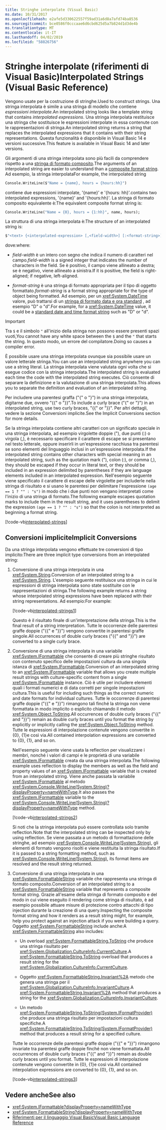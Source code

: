 ```yaml
---
title: Stringhe interpolate (Visual Basic)
ms.date: 10/31/2017
ms.openlocfilehash: e2afe5d330622557f59ad31a6d8a7afd74ba8536
ms.sourcegitcommit: bce0586f0cccaae6d6cbd625d5a7b824d1d3de4b
ms.translationtype: MT
ms.contentlocale: it-IT
ms.lasthandoff: 04/02/2019
ms.locfileid: "58826756"
---
```

# <a name="interpolated-strings-visual-basic-reference"></a><span data-ttu-id="b353d-102">Stringhe interpolate (riferimenti di Visual Basic)</span><span class="sxs-lookup"><span data-stu-id="b353d-102">Interpolated Strings (Visual Basic Reference)</span></span>

<span data-ttu-id="b353d-103">Vengono usate per la costruzione di stringhe.</span><span class="sxs-lookup"><span data-stu-id="b353d-103">Used to construct strings.</span></span>  <span data-ttu-id="b353d-104">Una stringa interpolata è simile a una stringa di modello che contiene *espressioni interpolate*.</span><span class="sxs-lookup"><span data-stu-id="b353d-104">An interpolated string looks like a template string that contains *interpolated expressions*.</span></span>  <span data-ttu-id="b353d-105">Una stringa interpolata restituisce una stringa che sostituisce le espressioni interpolate in essa contenute con le rappresentazioni di stringa.</span><span class="sxs-lookup"><span data-stu-id="b353d-105">An interpolated string returns a string that replaces the interpolated expressions that it contains with their string representations.</span></span> <span data-ttu-id="b353d-106">Questa funzionalità è disponibile in Visual Basic 14 e versioni successive.</span><span class="sxs-lookup"><span data-stu-id="b353d-106">This feature is available in Visual Basic 14 and later versions.</span></span>

<span data-ttu-id="b353d-107">Gli argomenti di una stringa interpolata sono più facili da comprendere rispetto a una [stringa di formato composito](../../../../standard/base-types/composite-formatting.md#composite-format-string).</span><span class="sxs-lookup"><span data-stu-id="b353d-107">The arguments of an interpolated string are easier to understand than a [composite format string](../../../../standard/base-types/composite-formatting.md#composite-format-string).</span></span>  <span data-ttu-id="b353d-108">Ad esempio, la stringa interpolata</span><span class="sxs-lookup"><span data-stu-id="b353d-108">For example, the interpolated string</span></span>  
  
```vb  
Console.WriteLine($"Name = {name}, hours = {hours:hh}")
```  
<span data-ttu-id="b353d-109">contiene due espressioni interpolate, '{name}' e '{hours: hh}'.</span><span class="sxs-lookup"><span data-stu-id="b353d-109">contains two interpolated expressions, '{name}' and '{hours:hh}'.</span></span> <span data-ttu-id="b353d-110">La stringa di formato composito equivalente è:</span><span class="sxs-lookup"><span data-stu-id="b353d-110">The equivalent composite format string is:</span></span>

```vb
Console.WriteLine("Name = {0}, hours = {1:hh}", name, hours); 
```  

<span data-ttu-id="b353d-111">La struttura di una stringa interpolata è:</span><span class="sxs-lookup"><span data-stu-id="b353d-111">The structure of an interpolated string is:</span></span>  
  
```vb  
$"<text> {<interpolated-expression> [,<field-width>] [:<format-string>] } <text> ..."  
```  

<span data-ttu-id="b353d-112">dove:</span><span class="sxs-lookup"><span data-stu-id="b353d-112">where:</span></span> 

- <span data-ttu-id="b353d-113">*field-width* è un intero con segno che indica il numero di caratteri nel campo.</span><span class="sxs-lookup"><span data-stu-id="b353d-113">*field-width* is a signed integer that indicates the number of characters in the field.</span></span> <span data-ttu-id="b353d-114">Se è positivo, il campo viene allineato a destra; se è negativo, viene allineato a sinistra.</span><span class="sxs-lookup"><span data-stu-id="b353d-114">If it is positive, the field is right-aligned; if negative, left-aligned.</span></span> 

- <span data-ttu-id="b353d-115">*format-string* è una stringa di formato appropriata per il tipo di oggetto formattato.</span><span class="sxs-lookup"><span data-stu-id="b353d-115">*format-string* is a format string appropriate for the type of object being formatted.</span></span> <span data-ttu-id="b353d-116">Ad esempio, per un <xref:System.DateTime> valore, può trattarsi di un [stringa di formato data e ora standard](~/docs/standard/base-types/standard-date-and-time-format-strings.md) , ad esempio "D" o "d".</span><span class="sxs-lookup"><span data-stu-id="b353d-116">For example, for a <xref:System.DateTime> value, it could be a [standard date and time format string](~/docs/standard/base-types/standard-date-and-time-format-strings.md) such as "D" or "d".</span></span>

> [!IMPORTANT]
> <span data-ttu-id="b353d-117">Tra `$` e il simbolo `"` all'inizio della stringa non possono essere presenti spazi vuoti,</span><span class="sxs-lookup"><span data-stu-id="b353d-117">You cannot have any white space between the `$` and the `"` that starts the string.</span></span> <span data-ttu-id="b353d-118">In questo modo, un errore del compilatore.</span><span class="sxs-lookup"><span data-stu-id="b353d-118">Doing so causes a compiler error.</span></span>

 <span data-ttu-id="b353d-119">È possibile usare una stringa interpolata ovunque sia possibile usare un valore letterale stringa.</span><span class="sxs-lookup"><span data-stu-id="b353d-119">You can use an interpolated string anywhere you can use a string literal.</span></span>  <span data-ttu-id="b353d-120">La stringa interpolata viene valutata ogni volta che si esegue codice con la stringa interpolata.</span><span class="sxs-lookup"><span data-stu-id="b353d-120">The interpolated string is evaluated each time the code with the interpolated string executes.</span></span> <span data-ttu-id="b353d-121">Ciò consente di separare la definizione e la valutazione di una stringa interpolata.</span><span class="sxs-lookup"><span data-stu-id="b353d-121">This allows you to separate the definition and evaluation of an interpolated string.</span></span>  
  
 <span data-ttu-id="b353d-122">Per includere una parentesi graffa ("{" o "}") in una stringa interpolata, digitarne due, ovvero "{{" o "}}".</span><span class="sxs-lookup"><span data-stu-id="b353d-122">To include a curly brace ("{" or "}") in an interpolated string, use two curly braces, "{{" or "}}".</span></span>  <span data-ttu-id="b353d-123">Per altri dettagli, vedere la sezione Conversioni implicite.</span><span class="sxs-lookup"><span data-stu-id="b353d-123">See the Implicit Conversions section for more details.</span></span>  

<span data-ttu-id="b353d-124">Se la stringa interpolata contiene altri caratteri con un significato speciale in una stringa interpolata, ad esempio virgolette doppie ("), due punti (:) o virgola (,), è necessario specificare il carattere di escape se si presentano nel testo letterale, oppure inserirli in un'espressione racchiusa tra parentesi se sono elementi del linguaggio inclusi in un'espressione interpolata.</span><span class="sxs-lookup"><span data-stu-id="b353d-124">If the interpolated string contains other characters with special meaning in an interpolated string, such as the quotation mark ("), colon (:), or comma (,), they should be escaped if they occur in literal text, or they should be included in an expression delimited by parentheses if they are language elements included in an interpolated expression.</span></span> <span data-ttu-id="b353d-125">Nell'esempio seguente viene specificato il carattere di escape delle virgolette per includerle nella stringa di risultato e si usano le parentesi per delimitare l'espressione `(age == 1 ? "" : "s")` in modo che i due punti non vengano interpretati come l'inizio di una stringa di formato.</span><span class="sxs-lookup"><span data-stu-id="b353d-125">The following example escapes quotation marks to include them in the result string, and it uses parentheses to delimit the expression `(age == 1 ? "" : "s")` so that the colon is not interpreted as beginning a format string.</span></span>

[!code-vb[interpolated-strings](../../../../../samples/snippets/visualbasic/programming-guide/language-features/strings/interpolated-strings4.vb)]  

## <a name="implicit-conversions"></a><span data-ttu-id="b353d-126">Conversioni implicite</span><span class="sxs-lookup"><span data-stu-id="b353d-126">Implicit Conversions</span></span>  

<span data-ttu-id="b353d-127">Da una stringa interpolata vengono effettuate tre conversioni di tipo implicito:</span><span class="sxs-lookup"><span data-stu-id="b353d-127">There are three implicit type conversions from an interpolated string:</span></span>  

1. <span data-ttu-id="b353d-128">Conversione di una stringa interpolata in una <xref:System.String>.</span><span class="sxs-lookup"><span data-stu-id="b353d-128">Conversion of an interpolated string to a <xref:System.String>.</span></span> <span data-ttu-id="b353d-129">L'esempio seguente restituisce una stringa in cui le espressioni di stringa interpolata sono state sostituite con le rappresentazioni di stringa.</span><span class="sxs-lookup"><span data-stu-id="b353d-129">The following example returns a string whose interpolated string expressions have been replaced with their string representations.</span></span> <span data-ttu-id="b353d-130">Ad esempio:</span><span class="sxs-lookup"><span data-stu-id="b353d-130">For example:</span></span>

   [!code-vb[interpolated-strings1](../../../../../samples/snippets/visualbasic/programming-guide/language-features/strings/interpolated-strings1.vb)]  

   <span data-ttu-id="b353d-131">Questo è il risultato finale di un'interpretazione della stringa.</span><span class="sxs-lookup"><span data-stu-id="b353d-131">This is the final result of a string interpretation.</span></span> <span data-ttu-id="b353d-132">Tutte le occorrenze delle parentesi graffe doppie ("{{" e "}}") vengono convertite in parentesi graffe singole.</span><span class="sxs-lookup"><span data-stu-id="b353d-132">All occurrences of double curly braces ("{{" and "}}") are converted to a single curly brace.</span></span> 

2. <span data-ttu-id="b353d-133">Conversione di una stringa interpolata in una variabile <xref:System.IFormattable> che consente di creare più stringhe risultato con contenuto specifico delle impostazioni cultura da una singola istanza di <xref:System.IFormattable>.</span><span class="sxs-lookup"><span data-stu-id="b353d-133">Conversion of an interpolated string to an <xref:System.IFormattable> variable that allows you create multiple result strings with culture-specific content from a single <xref:System.IFormattable> instance.</span></span> <span data-ttu-id="b353d-134">Ciò è utile per includere elementi quali i formati numerici e di data corretti per singole impostazioni cultura.</span><span class="sxs-lookup"><span data-stu-id="b353d-134">This is useful for including such things as the correct numeric and date formats for individual cultures.</span></span>  <span data-ttu-id="b353d-135">Tutte le occorrenze di parentesi graffe doppie ("{{" e "}}") rimangono tali finché la stringa non viene formattata in modo implicito o esplicito chiamando il metodo <xref:System.Object.ToString>.</span><span class="sxs-lookup"><span data-stu-id="b353d-135">All occurrences of double curly braces ("{{" and "}}") remain as double curly braces until you format the string by explicitly or implicitly calling the <xref:System.Object.ToString> method.</span></span>  <span data-ttu-id="b353d-136">Tutte le espressioni di interpolazione contenute vengono convertite in {0}, {1}e così via.</span><span class="sxs-lookup"><span data-stu-id="b353d-136">All contained interpolation expressions are converted to {0}, {1}, and so on.</span></span>  

   <span data-ttu-id="b353d-137">Nell'esempio seguente viene usata la reflection per visualizzare i membri, nonché i valori di campi e le proprietà di una variabile <xref:System.IFormattable> creata da una stringa interpolata.</span><span class="sxs-lookup"><span data-stu-id="b353d-137">The following example uses reflection to display the members as well as the field and property values of an <xref:System.IFormattable> variable that is created from an interpolated string.</span></span> <span data-ttu-id="b353d-138">Viene anche passata la variabile <xref:System.IFormattable> al metodo <xref:System.Console.WriteLine(System.String)?displayProperty=nameWithType>.</span><span class="sxs-lookup"><span data-stu-id="b353d-138">It also passes the <xref:System.IFormattable> variable to the <xref:System.Console.WriteLine(System.String)?displayProperty=nameWithType> method.</span></span>

   [!code-vb[interpolated-strings2](../../../../../samples/snippets/visualbasic/programming-guide/language-features/strings/interpolated-strings2.vb)]  

   <span data-ttu-id="b353d-139">Si noti che la stringa interpolata può essere controllata solo tramite reflection.</span><span class="sxs-lookup"><span data-stu-id="b353d-139">Note that the interpolated string can be inspected only by using reflection.</span></span> <span data-ttu-id="b353d-140">Se viene passata a un metodo di formattazione delle stringhe, ad esempio <xref:System.Console.WriteLine(System.String)>, gli elementi di formato vengono risolti e viene restituita la stringa risultato.</span><span class="sxs-lookup"><span data-stu-id="b353d-140">If it is passed to a string formatting method, such as <xref:System.Console.WriteLine(System.String)>, its format items are resolved and the result string returned.</span></span> 

3. <span data-ttu-id="b353d-141">Conversione di una stringa interpolata in una <xref:System.FormattableString> variabile che rappresenta una stringa di formato composito.</span><span class="sxs-lookup"><span data-stu-id="b353d-141">Conversion of an interpolated string to a <xref:System.FormattableString> variable that represents a composite format string.</span></span> <span data-ttu-id="b353d-142">Grazie all'esame della stringa di formato composito e del modo in cui viene eseguito il rendering come stringa di risultato, è ad esempio possibile attuare misure di protezione contro attacchi di tipo injection durante la creazione di una query.</span><span class="sxs-lookup"><span data-stu-id="b353d-142">Inspecting the composite format string and how it renders as a result string might, for example, help you protect against an injection attack if you were building a query.</span></span> <span data-ttu-id="b353d-143">Oggetto <xref:System.FormattableString> include anche:</span><span class="sxs-lookup"><span data-stu-id="b353d-143">A <xref:System.FormattableString> also includes:</span></span>

      - <span data-ttu-id="b353d-144">Un overload <xref:System.FormattableString.ToString> che produce una stringa risultato per <xref:System.Globalization.CultureInfo.CurrentCulture>.</span><span class="sxs-lookup"><span data-stu-id="b353d-144">A <xref:System.FormattableString.ToString> overload that produces a result string for the <xref:System.Globalization.CultureInfo.CurrentCulture>.</span></span>
      
      - <span data-ttu-id="b353d-145">Oggetto <xref:System.FormattableString.Invariant%2A> metodo che genera una stringa per il <xref:System.Globalization.CultureInfo.InvariantCulture>.</span><span class="sxs-lookup"><span data-stu-id="b353d-145">A <xref:System.FormattableString.Invariant%2A> method that produces a string for the <xref:System.Globalization.CultureInfo.InvariantCulture>.</span></span>
      
      - <span data-ttu-id="b353d-146">Un metodo <xref:System.FormattableString.ToString(System.IFormatProvider)> che produce una stringa risultato per impostazioni cultura specifiche.</span><span class="sxs-lookup"><span data-stu-id="b353d-146">A <xref:System.FormattableString.ToString(System.IFormatProvider)> method that produces a result string for a specified culture.</span></span> 
  
    <span data-ttu-id="b353d-147">Tutte le occorrenze delle parentesi graffe doppie ("{{" e "}}") rimangono invariate tra parentesi graffe doppie finché non viene formattata.</span><span class="sxs-lookup"><span data-stu-id="b353d-147">All occurrences of double curly braces ("{{" and "}}") remain as double curly braces until you format.</span></span>  <span data-ttu-id="b353d-148">Tutte le espressioni di interpolazione contenute vengono convertite in {0}, {1}e così via.</span><span class="sxs-lookup"><span data-stu-id="b353d-148">All contained interpolation expressions are converted to {0}, {1}, and so on.</span></span>  

   [!code-vb[interpolated-strings3](../../../../../samples/snippets/visualbasic/programming-guide/language-features/strings/interpolated-strings3.vb)]  

## <a name="see-also"></a><span data-ttu-id="b353d-149">Vedere anche</span><span class="sxs-lookup"><span data-stu-id="b353d-149">See also</span></span>

- <xref:System.IFormattable?displayProperty=nameWithType>
- <xref:System.FormattableString?displayProperty=nameWithType>
- [<span data-ttu-id="b353d-150">Riferimenti per il linguaggio Visual Basic</span><span class="sxs-lookup"><span data-stu-id="b353d-150">Visual Basic Language Reference</span></span>](index.md)
